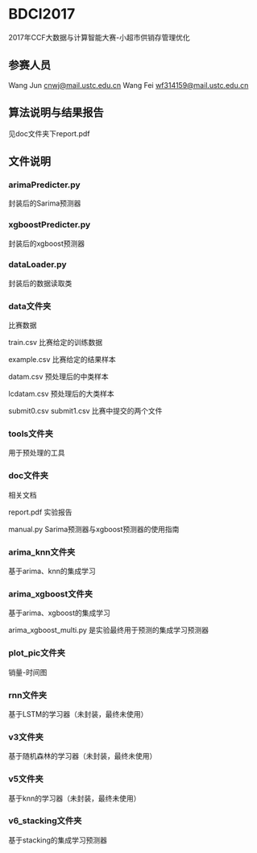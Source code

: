 # BDCI2017

2017年CCF大数据与计算智能大赛-小超市供销存管理优化

## 参赛人员

Wang Jun   cnwj@mail.ustc.edu.cn
Wang Fei   wf314159@mail.ustc.edu.cn

## 算法说明与结果报告

见doc文件夹下report.pdf

## 文件说明

### arimaPredicter.py 

封装后的Sarima预测器

### xgboostPredicter.py 

封装后的xgboost预测器

### dataLoader.py 

封装后的数据读取类

### data文件夹

比赛数据

train.csv 比赛给定的训练数据

example.csv 比赛给定的结果样本

datam.csv 预处理后的中类样本

lcdatam.csv 预处理后的大类样本

submit0.csv submit1.csv 比赛中提交的两个文件

### tools文件夹

用于预处理的工具

### doc文件夹

相关文档

report.pdf 实验报告

manual.py Sarima预测器与xgboost预测器的使用指南

### arima_knn文件夹

基于arima、knn的集成学习

### arima_xgboost文件夹

基于arima、xgboost的集成学习

arima_xgboost_multi.py 是实验最终用于预测的集成学习预测器

### plot_pic文件夹

销量-时间图

### rnn文件夹

基于LSTM的学习器（未封装，最终未使用）

### v3文件夹

基于随机森林的学习器（未封装，最终未使用）

### v5文件夹

基于knn的学习器（未封装，最终未使用）

### v6_stacking文件夹

基于stacking的集成学习预测器





